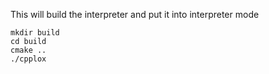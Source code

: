 This will build the interpreter and put it into interpreter mode

```
mkdir build
cd build
cmake ..
./cpplox
```
